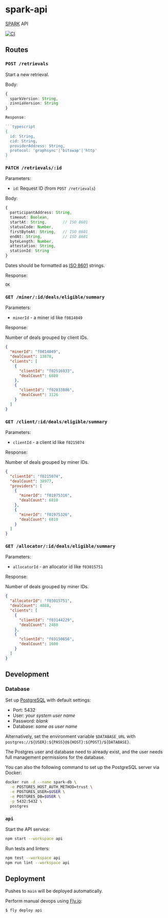 # spark-api
[SPARK](https://github.com/filecoin-station/spark) API

[![CI](https://github.com/filecoin-station/spark-api/actions/workflows/ci.yml/badge.svg)](https://github.com/filecoin-station/spark-api/actions/workflows/ci.yml)

## Routes

### `POST /retrievals`

Start a new retrieval.

Body:

```typescript
{
  sparkVersion: String,
  zinniaVersion: String
}

Response:

```typescript
{
  id: String,
  cid: String,
  providerAddress: String,
  protocol: 'graphsync'|'bitswap'|'http'
}
```

### `PATCH /retrievals/:id`

Parameters:
- `id`: Request ID (from `POST /retrievals`)

Body:

```typescript
{
  participantAddress: String,
  timeout: Boolean,
  startAt: String,       // ISO 8601
  statusCode: Number,
  firstByteAt: String,   // ISO 8601
  endAt: String,         // ISO 8601
  byteLength: Number,
  attestation: String,
  stationId: String
}
```

Dates should be formatted as [ISO 8601](https://tc39.es/ecma262/#sec-date-time-string-format)
strings.

Response:

```
OK
```

### `GET /miner/:id/deals/eligible/summary`

Parameters:
- `minerId` - a miner id like `f0814049`

Response:

Number of deals grouped by client IDs.

```json
{
  "minerId": "f0814049",
  "dealCount": 13878,
  "clients": [
    {
      "clientId": "f02516933",
      "dealCount": 6880
    },
    {
      "clientId": "f02833886",
      "dealCount": 3126
    }
  ]
}
```

### `GET /client/:id/deals/eligible/summary`

Parameters:
- `clientId` - a client id like `f0215074`

Response:

Number of deals grouped by miner IDs.

```json
{
  "clientId": "f0215074",
  "dealCount": 38977,
  "providers": [
    {
      "minerId": "f01975316",
      "dealCount": 6810
    },
    {
      "minerId": "f01975326",
      "dealCount": 6810
    }
  ]
}
```

### `GET /allocator/:id/deals/eligible/summary`

Parameters:
- `allocatorId` - an allocator id like `f03015751`

Response:

Number of deals grouped by miner IDs.

```json
{
  "allocatorId": "f03015751",
  "dealCount": 4088,
  "clients": [
    {
      "clientId": "f03144229",
      "dealCount": 2488
    },
    {
      "clientId": "f03150656",
      "dealCount": 1600
    }
  ]
}
```

## Development

### Database

Set up [PostgreSQL](https://www.postgresql.org/) with default settings:
 - Port: 5432
 - User: _your system user name_
 - Password: _blank_
 - Database: _same as user name_

Alternatively, set the environment variable `$DATABASE_URL` with `postgres://${USER}:${PASS}@${HOST}:${POST}/${DATABASE}`.

The Postgres user and database need to already exist, and the user
needs full management permissions for the database.

You can also the following command to set up the PostgreSQL server via Docker:

```bash
docker run -d --name spark-db \
  -e POSTGRES_HOST_AUTH_METHOD=trust \
  -e POSTGRES_USER=$USER \
  -e POSTGRES_DB=$USER \
  -p 5432:5432 \
  postgres
```

### `api`

Start the API service:

```bash
npm start --workspace api
```

Run tests and linters:

```bash
npm test --workspace api
npm run lint --workspace api
```

## Deployment

Pushes to `main` will be deployed automatically.

Perform manual devops using [Fly.io](https://fly.io):

```bash
$ fly deploy api
```
